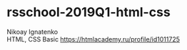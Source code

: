 # rsschool-2019Q1-html-css
Nikoay Ignatenko  
HTML, CSS Basic <https://htmlacademy.ru/profile/id1011725>
